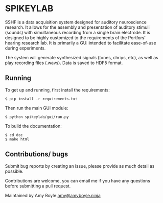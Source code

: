 SPIKEYLAB
=========

SSHF is a data acquisition system designed for auditory neuroscience research. It allows for the assembly and presentation of auditory stimuli (sounds) with simultaneous recording from a single brain electrode. It is designed to be highly customized to the requirements of the Portfors' hearing research lab. It is primarily a GUI intended to facilitate ease-of-use during experiments.

The system will generate synthesized signals (tones, chrips, etc), as well as play recording files (.wavs). Data is saved to HDF5 format.

Running
-------

To get up and running, first install the requirements:

    $ pip install -r requirements.txt

Then run the main GUI module:

    $ python spikeylab/gui/run.py

To build the documentation:

    $ cd doc
    $ make html


Contributions/ bugs
-------------------

Submit bug reports by creating an issue, please provide as much detail as possible.

Contributions are welcome, you can email me if you have any questions before submitting a pull request.

Maintained by Amy Boyle amy@amyboyle.ninja